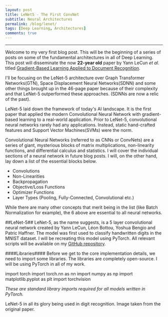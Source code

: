 ```yaml
---
layout: post
title: LeNet5 - The First ConvNet
subtitle: Neural Architectures
permalink: /blog/lenet/
tags: [Deep Learning, Architectures]
comments: true
---
```


---

Welcome to my very first blog post. This will be the beginning of a series of posts on some
of the fundamental architectures in all of Deep Learning. This post will disseminate the now
**22-year old** paper by Yann LeCun _et al._ titled
[Gradient-Based Learning Applied to Document Recognition](http://yann.lecun.com/exdb/publis/pdf/lecun-01a.pdf).

I'll be focusing on the LeNet-5 architecture over Graph Transformer Networks(GTN), Space Displacement Neural
Networks(SDNN) and some other things brought up in the 46-page paper because of their complexity and that LeNet-5
outperformed these approaches. \(SDNNs are now a relic of the past).

LeNet-5 laid down the framework of today's AI landscape. It is the first paper that applied the modern Convolutional Neural Network
with gradient-based learning to a real-world application. Prior to LeNet-5, convolutional neural networks rarely had any applications. Instead,
static hand-crafted features and Support Vector Machines(SVMs) were the norm.

Convolutional Neural Networks (referred to as CNNs or ConvNets) are a series of giant, mysterious blocks of matrix multiplications,
non-linearity functions, and differential calculus and statistics. I will cover the individual sections of a neural network in future blog posts.
I will, on the other hand, lay down a list of the essential blocks below.

- Convolutions
- Non-Linearities
- Backpropagation
- Objective/Loss Functions
- Optimizer Functions
- Layer Types (Pooling, Fully-Connected, Convolutional etc.)

While there are many other concepts that merit being in the list (like Batch Normalization for example), the 6 above are essential to
all neural networks.

##LeNet-5##
LeNet-5, as the name suggests, is a 5 layer convolutional neural network created by Yann LeCun, Léon Bottou, Yoshua Bengio and Patric Haffner.
The model was first used to classify handwritten digits in the MNIST dataset. I will be recreating this model using PyTorch. All relevant scripts
will be available on my [GitHub repository](www.google.com).

####Libraries####
Before we get to the core implementation details, we need to import some libraries. The libraries are completely open-source.
I will be using PyTorch in all of my work.

import torch
import torch.nn as nn
import numpy as np
import matplotlib.pyplot as plt
import torchvision

_These are standard library imports required for all models written in PyTorch._

<!-- {% include figure.html path="assets/img/lenet/lenet_architecture.PNG" class="img-fluid rounded z-depth-1" alt="LeNet Architecture" title="LeNet Architecture" zoomable=true %} -->

LeNet-5 in all its glory being used in digit recognition. Image taken from the original paper.
